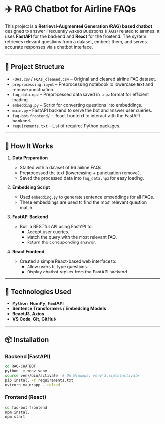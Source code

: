 # ✈️ RAG Chatbot for Airline FAQs

This project is a **Retrieval-Augmented Generation (RAG) based chatbot** designed to answer Frequently Asked Questions (FAQs) related to airlines. It uses **FastAPI** for the backend and **React** for the frontend. The system retrieves relevant questions from a dataset, embeds them, and serves accurate responses via a chatbot interface.

---

## 📁 Project Structure

- `FQAs.csv` / `FQAs_cleaned.csv` – Original and cleaned airline FAQ dataset.
- `preprocessing.ipynb` – Preprocessing notebook to lowercase text and remove punctuation.
- `faq_data.npz` – Preprocessed data saved in `.npz` format for efficient loading.
- `embedding.py` – Script for converting questions into embeddings.
- `main.py` – FastAPI backend to serve the bot and answer user queries.
- `faq-bot-frontend/` – React frontend to interact with the FastAPI backend.
- `requirements.txt` – List of required Python packages.

---

## 🚀 How It Works

1. **Data Preparation**
   - Started with a dataset of 96 airline FAQs.
   - Preprocessed the text (lowercasing + punctuation removal).
   - Saved the processed data into `faq_data.npz` for easy loading.

2. **Embedding Script**
   - Used `embedding.py` to generate sentence embeddings for all FAQs.
   - These embeddings are used to find the most relevant question match.

3. **FastAPI Backend**
   - Built a RESTful API using FastAPI to:
     - Accept user queries.
     - Match the query with the most relevant FAQ.
     - Return the corresponding answer.

4. **React Frontend**
   - Created a simple React-based web interface to:
     - Allow users to type questions.
     - Display chatbot replies from the FastAPI backend.

---

## 🧰 Technologies Used

- **Python**, **NumPy**, **FastAPI**
- **Sentence Transformers / Embedding Models**
- **ReactJS**, **Axios**
- **VS Code**, **Git**, **GitHub**

---

## 📦 Installation

### Backend (FastAPI)
```bash
cd RAG-CHATBOT
python -m venv venv
source venv/bin/activate  # On Windows: venv\Scripts\activate
pip install -r requirements.txt
uvicorn main:app --reload
```

### Frontend (React)
```bash
cd faq-bot-frontend
npm install
npm start
```
